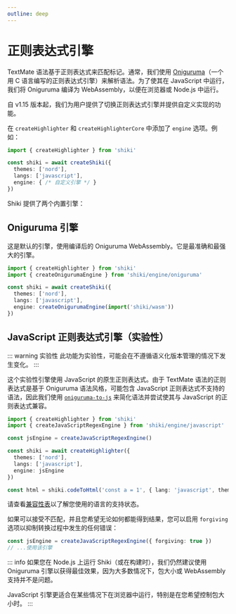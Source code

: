 ```yaml
---
outline: deep
---
```


# 正则表达式引擎

TextMate 语法基于正则表达式来匹配标记。通常，我们使用 [Oniguruma](https://github.com/kkos/oniguruma)（一个用 C 语言编写的正则表达式引擎）来解析语法。为了使其在 JavaScript 中运行，我们将 Oniguruma 编译为 WebAssembly，以便在浏览器或 Node.js 中运行。

自 v1.15 版本起，我们为用户提供了切换正则表达式引擎并提供自定义实现的功能。

在 `createHighlighter` 和 `createHighlighterCore` 中添加了 `engine` 选项。例如：

```ts
import { createHighlighter } from 'shiki'

const shiki = await createShiki({
  themes: ['nord'],
  langs: ['javascript'],
  engine: { /* 自定义引擎 */ }
})
```

Shiki 提供了两个内置引擎：

## Oniguruma 引擎

这是默认的引擎，使用编译后的 Oniguruma WebAssembly。它是最准确和最强大的引擎。

```ts
import { createHighlighter } from 'shiki'
import { createOnigurumaEngine } from 'shiki/engine/oniguruma'

const shiki = await createShiki({
  themes: ['nord'],
  langs: ['javascript'],
  engine: createOnigurumaEngine(import('shiki/wasm'))
})
```

## JavaScript 正则表达式引擎（实验性）

::: warning 实验性
此功能为实验性，可能会在不遵循语义化版本管理的情况下发生变化。
:::

这个实验性引擎使用 JavaScript 的原生正则表达式。由于 TextMate 语法的正则表达式是基于 Oniguruma 语法风格，可能包含 JavaScript 正则表达式不支持的语法，因此我们使用 [`oniguruma-to-js`](https://github.com/antfu/oniguruma-to-js) 来简化语法并尝试使其与 JavaScript 的正则表达式兼容。

```ts {2,4,9}
import { createHighlighter } from 'shiki'
import { createJavaScriptRegexEngine } from 'shiki/engine/javascript'

const jsEngine = createJavaScriptRegexEngine()

const shiki = await createHighlighter({
  themes: ['nord'],
  langs: ['javascript'],
  engine: jsEngine
})

const html = shiki.codeToHtml('const a = 1', { lang: 'javascript', theme: 'nord' })
```

请查看[兼容性表](/references/engine-js-compat)以了解您使用的语言的支持状态。

如果可以接受不匹配，并且您希望无论如何都能得到结果，您可以启用 `forgiving` 选项以抑制转换过程中发生的任何错误：

```ts
const jsEngine = createJavaScriptRegexEngine({ forgiving: true })
// ...使用该引擎
```

::: info
如果您在 Node.js 上运行 Shiki（或在构建时），我们仍然建议使用 Oniguruma 引擎以获得最佳效果，因为大多数情况下，包大小或 WebAssembly 支持并不是问题。

JavaScript 引擎更适合在某些情况下在浏览器中运行，特别是在您希望控制包大小时。
:::
